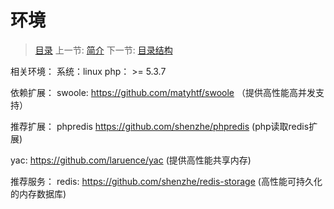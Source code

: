 # 环境

   > [目录](<index.md>)
   > 上一节: [简介](<1.1.md>)
   > 下一节: [目录结构](<1.3.md>)

相关环境：
   系统：linux
   php： >= 5.3.7

依赖扩展：
   swoole: https://github.com/matyhtf/swoole （提供高性能高并发支持）


推荐扩展：
   phpredis https://github.com/shenzhe/phpredis (php读取redis扩展)

   yac: https://github.com/laruence/yac (提供高性能共享内存)

推荐服务：
   redis: https://github.com/shenzhe/redis-storage (高性能可持久化的内存数据库)

   

   

      
